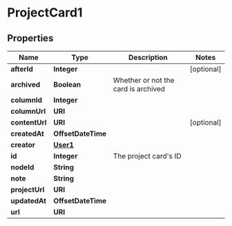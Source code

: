 

# ProjectCard1


## Properties

| Name | Type | Description | Notes |
|------------ | ------------- | ------------- | -------------|
|**afterId** | **Integer** |  |  [optional] |
|**archived** | **Boolean** | Whether or not the card is archived |  |
|**columnId** | **Integer** |  |  |
|**columnUrl** | **URI** |  |  |
|**contentUrl** | **URI** |  |  [optional] |
|**createdAt** | **OffsetDateTime** |  |  |
|**creator** | [**User1**](User1.md) |  |  |
|**id** | **Integer** | The project card&#39;s ID |  |
|**nodeId** | **String** |  |  |
|**note** | **String** |  |  |
|**projectUrl** | **URI** |  |  |
|**updatedAt** | **OffsetDateTime** |  |  |
|**url** | **URI** |  |  |




